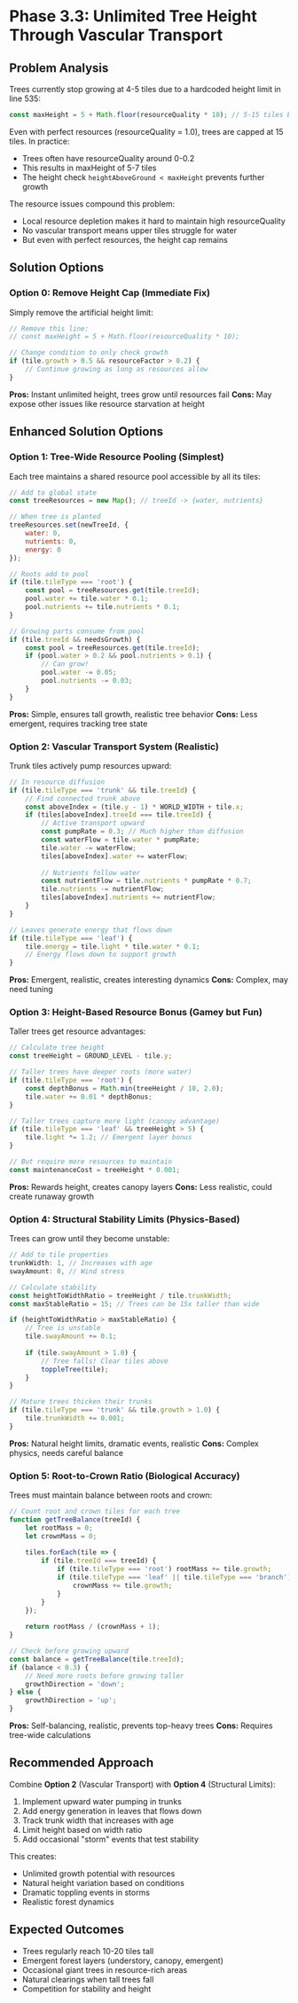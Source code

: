 # Phase 3.3: Unlimited Tree Height Through Vascular Transport

## Problem Analysis

Trees currently stop growing at 4-5 tiles due to a hardcoded height limit in line 535:
```javascript
const maxHeight = 5 + Math.floor(resourceQuality * 10); // 5-15 tiles based on resources
```

Even with perfect resources (resourceQuality = 1.0), trees are capped at 15 tiles. In practice:
- Trees often have resourceQuality around 0-0.2
- This results in maxHeight of 5-7 tiles
- The height check `heightAboveGround < maxHeight` prevents further growth

The resource issues compound this problem:
- Local resource depletion makes it hard to maintain high resourceQuality
- No vascular transport means upper tiles struggle for water
- But even with perfect resources, the height cap remains

## Solution Options

### Option 0: Remove Height Cap (Immediate Fix)

Simply remove the artificial height limit:
```javascript
// Remove this line:
// const maxHeight = 5 + Math.floor(resourceQuality * 10);

// Change condition to only check growth
if (tile.growth > 0.5 && resourceFactor > 0.2) {
    // Continue growing as long as resources allow
}
```

**Pros:** Instant unlimited height, trees grow until resources fail
**Cons:** May expose other issues like resource starvation at height

## Enhanced Solution Options

### Option 1: Tree-Wide Resource Pooling (Simplest)

Each tree maintains a shared resource pool accessible by all its tiles:

```javascript
// Add to global state
const treeResources = new Map(); // treeId -> {water, nutrients}

// When tree is planted
treeResources.set(newTreeId, {
    water: 0,
    nutrients: 0,
    energy: 0
});

// Roots add to pool
if (tile.tileType === 'root') {
    const pool = treeResources.get(tile.treeId);
    pool.water += tile.water * 0.1;
    pool.nutrients += tile.nutrients * 0.1;
}

// Growing parts consume from pool
if (tile.treeId && needsGrowth) {
    const pool = treeResources.get(tile.treeId);
    if (pool.water > 0.2 && pool.nutrients > 0.1) {
        // Can grow!
        pool.water -= 0.05;
        pool.nutrients -= 0.03;
    }
}
```

**Pros:** Simple, ensures tall growth, realistic tree behavior
**Cons:** Less emergent, requires tracking tree state

### Option 2: Vascular Transport System (Realistic)

Trunk tiles actively pump resources upward:

```javascript
// In resource diffusion
if (tile.tileType === 'trunk' && tile.treeId) {
    // Find connected trunk above
    const aboveIndex = (tile.y - 1) * WORLD_WIDTH + tile.x;
    if (tiles[aboveIndex].treeId === tile.treeId) {
        // Active transport upward
        const pumpRate = 0.3; // Much higher than diffusion
        const waterFlow = tile.water * pumpRate;
        tile.water -= waterFlow;
        tiles[aboveIndex].water += waterFlow;
        
        // Nutrients follow water
        const nutrientFlow = tile.nutrients * pumpRate * 0.7;
        tile.nutrients -= nutrientFlow;
        tiles[aboveIndex].nutrients += nutrientFlow;
    }
}

// Leaves generate energy that flows down
if (tile.tileType === 'leaf') {
    tile.energy = tile.light * tile.water * 0.1;
    // Energy flows down to support growth
}
```

**Pros:** Emergent, realistic, creates interesting dynamics
**Cons:** Complex, may need tuning

### Option 3: Height-Based Resource Bonus (Gamey but Fun)

Taller trees get resource advantages:

```javascript
// Calculate tree height
const treeHeight = GROUND_LEVEL - tile.y;

// Taller trees have deeper roots (more water)
if (tile.tileType === 'root') {
    const depthBonus = Math.min(treeHeight / 10, 2.0);
    tile.water += 0.01 * depthBonus;
}

// Taller trees capture more light (canopy advantage)
if (tile.tileType === 'leaf' && treeHeight > 5) {
    tile.light *= 1.2; // Emergent layer bonus
}

// But require more resources to maintain
const maintenanceCost = treeHeight * 0.001;
```

**Pros:** Rewards height, creates canopy layers
**Cons:** Less realistic, could create runaway growth

### Option 4: Structural Stability Limits (Physics-Based)

Trees can grow until they become unstable:

```javascript
// Add to tile properties
trunkWidth: 1, // Increases with age
swayAmount: 0, // Wind stress

// Calculate stability
const heightToWidthRatio = treeHeight / tile.trunkWidth;
const maxStableRatio = 15; // Trees can be 15x taller than wide

if (heightToWidthRatio > maxStableRatio) {
    // Tree is unstable
    tile.swayAmount += 0.1;
    
    if (tile.swayAmount > 1.0) {
        // Tree falls! Clear tiles above
        toppleTree(tile);
    }
}

// Mature trees thicken their trunks
if (tile.tileType === 'trunk' && tile.growth > 1.0) {
    tile.trunkWidth += 0.001;
}
```

**Pros:** Natural height limits, dramatic events, realistic
**Cons:** Complex physics, needs careful balance

### Option 5: Root-to-Crown Ratio (Biological Accuracy)

Trees must maintain balance between roots and crown:

```javascript
// Count root and crown tiles for each tree
function getTreeBalance(treeId) {
    let rootMass = 0;
    let crownMass = 0;
    
    tiles.forEach(tile => {
        if (tile.treeId === treeId) {
            if (tile.tileType === 'root') rootMass += tile.growth;
            if (tile.tileType === 'leaf' || tile.tileType === 'branch') {
                crownMass += tile.growth;
            }
        }
    });
    
    return rootMass / (crownMass + 1);
}

// Check before growing upward
const balance = getTreeBalance(tile.treeId);
if (balance < 0.3) {
    // Need more roots before growing taller
    growthDirection = 'down';
} else {
    growthDirection = 'up';
}
```

**Pros:** Self-balancing, realistic, prevents top-heavy trees
**Cons:** Requires tree-wide calculations

## Recommended Approach

Combine **Option 2** (Vascular Transport) with **Option 4** (Structural Limits):

1. Implement upward water pumping in trunks
2. Add energy generation in leaves that flows down
3. Track trunk width that increases with age
4. Limit height based on width ratio
5. Add occasional "storm" events that test stability

This creates:
- Unlimited growth potential with resources
- Natural height variation based on conditions
- Dramatic toppling events in storms
- Realistic forest dynamics

## Expected Outcomes

- Trees regularly reach 10-20 tiles tall
- Emergent forest layers (understory, canopy, emergent)
- Occasional giant trees in resource-rich areas
- Natural clearings when tall trees fall
- Competition for stability and height